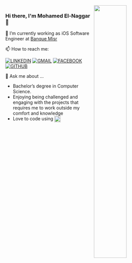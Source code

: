 <img align="right" src="https://media.giphy.com/media/3o72FfGORpzRczqz7y/giphy.gif" width="45%" >

### Hi there, I'm Mohamed El-Naggar 👋
<p> 🔭 I’m currently working as iOS Software Engineer at <a href="https://www.banquemisr.com/">Banque Misr</a></p>

📫 How to reach me: 

[![LINKEDIN](https://img.shields.io/static/v1?color=blue&label=linkedin&logo=linkedin&logoColor=white&style=for-the-badge&message=Connect)](https://www.linkedin.com/in/naggar9/)
[![GMAIL](https://img.shields.io/static/v1?color=EA4335&label=gmail&logo=gmail&logoColor=white&style=for-the-badge&message=Connect)](mailto:iNagggar@gmail.com)
[![FACEBOOK](https://img.shields.io/static/v1?color=3b5998&label=Facebook&logo=facebook&logoColor=white&style=for-the-badge&message=Add)](http://facebook.com/M7medElnaggar/)
[![GITHUB](https://img.shields.io/github/followers/Mo7amedElnaggar?label=follow&logo=Github&logoColor=white&style=for-the-badge&message=Add)](https://github.com/Mo7amedElnaggar)


💬 Ask me about ...

- Bachelor’s degree in Computer Science.
- Enjoying being challenged and engaging with the projects that requires me to work outside my comfort and knowledge 
- Love to code using <img src="https://cdn.worldvectorlogo.com/logos/swift-15.svg" height="20" align="center">

<!--
**Mo7amedElnaggar/Mo7amedElnaggar** is a ✨ _special_ ✨ repository because its `README.md` (this file) appears on your GitHub profile.

Here are some ideas to get you started:

- 🔭 I’m currently working on ...
- 🌱 I’m currently learning ...
- 👯 I’m looking to collaborate on ...
- 🤔 I’m looking for help with ...
- 💬 Ask me about ...
- 📫 How to reach me: ...
- 😄 Pronouns: ...
- ⚡ Fun fact: ...
-->
